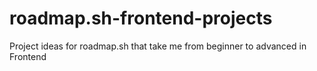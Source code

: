 # roadmap.sh-frontend-projects
Project ideas for roadmap.sh that take me from beginner to advanced in Frontend
